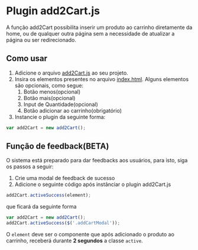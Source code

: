 # Plugin add2Cart.js

A função add2Cart possibilita inserir um produto ao carrinho diretamente da home, ou de qualquer outra página sem a necessidade de atualizar a página ou ser redirecionado.

## Como usar

1. Adicione o arquivo [add2Cart.js](https://github.com/agenciatray/Componentes/blob/master/add2Cart/add2Cart.js) ao seu projeto.
2. Insira os elementos presentes no arquivo [index.html](https://github.com/agenciatray/Componentes/blob/master/add2Cart/index.html). Alguns elementos são opcionais, como segue:
    1. Botão menos(opcional)
    2. Botão mais(opcional)
    3. Input de Quantidade(opcional)
    4. Botão adicionar ao carrinho(obrigatório)
3. Instancie o plugin da seguinte forma:
```javascript
var add2Cart = new add2Cart();
```

## Função de feedback(BETA)

O sistema está preparado para dar feedbacks aos usuários, para isto, siga os passos a seguir:

1. Crie uma modal de feedback de sucesso
2. Adicione o seguinte código após instânciar o plugin add2Cart.js

```javascript
add2Cart.activeSuccess(element);
```

que ficará da seguinte forma

```javascript
var add2Cart = new add2Cart();
add2Cart.activeSuccess($('.addCartModal'));
```

O `element` deve ser o componente que após adicionado o produto ao carrinho, receberá durante **2 segundos** a classe `active`.